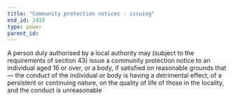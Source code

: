 ```yaml
---
title: "Community protection notices - issuing"
esd_id: 2418
type: power
parent_id:  
---
```


A person duly authorised by a local authority may (subject to the requirements of section 43) issue a community protection notice to an individual aged 16 or over, or a body, if satisfied on reasonable grounds that—
 the conduct of the individual or body is having a detrimental effect, of a persistent or continuing nature, on the quality of life of those in the locality, and
the conduct is unreasonable

